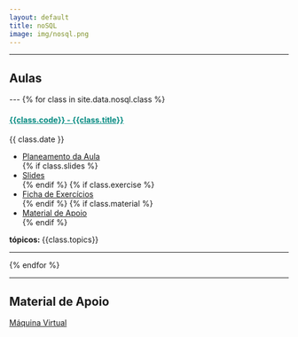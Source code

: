 ```yaml
---
layout: default
title: noSQL
image: img/nosql.png
---
```



<!--<h3 style="text-align:center;">Sistemas de Aprendizagem e Extração de Conhecimento</h3>-->

---
<h2> <i class="fa fa-file-o"></i> Aulas </h2>
---
{% for class in site.data.nosql.class %}

<h4> <span style="color: #048A81; text-decoration: underline;">{{class.code}} - {{class.title}}</span></h4>
<i class="fa fa-calendar"></i> {{ class.date }} 
<ul>
    <li> <a href="{{ class.plan }}" target='_blank'> Planeamento da Aula </a></li>
    {% if class.slides %} 
        <li> <a href="{{ class.slides }}" target='_blank'> Slides </a> </li>
    {% endif %}
    {% if class.exercise %} 
        <li> <a href="{{ class.exercise }}" target='_blank'> Ficha de Exercícios </a> </li>
    {% endif %}
    {% if class.material %} 
        <li> <a href="{{ class.material }}" target='_blank'> Material de Apoio </a> </li>
    {% endif %}
</ul>  
<strong> tópicos: </strong> {{class.topics}} 

---
{% endfor %}

---
<h2> Material de Apoio </h2>
<!--<h2> <i class="fa fa-hand-paper-o"></i> Trabalho Prático</h2>-->
<p> <a href="https://mega.nz/file/xtkz2QQb#e5zwF8qoHOpcbeVtdMCfiRZaBCO3zM7ZHvheWMOEx0E" target="_blank"><i class="fa fa-file-text-o"></i> Máquina Virtual</a> <br>
<!--<p> <i class="fa fa-calendar"></i> <strong> Datas: </strong> <br>
Entrega: <strong> a definir </strong> (Partilha de ficheiros do grupo do Blackboard.)<br>
Apresentação: <strong> a definir </strong> <br>-->